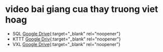 # video bai giang cua thay truong viet hoag
* SQL [Google Drive](https://drive.google.com/file/d/1kxWty9WlJ_hLPW-rN9BQ3y_reG5ilclw/view){:target="_blank" rel="noopener"}
* KTTT [Google Driv](https://drive.google.com/drive/folders/1_RTKExg2SFJdMWCXnCYdvWNXIZ0qtr73){:target="_blank" rel="noopener"}
* VXL [Google Drive](https://drive.google.com/drive/folders/1iBdXtEQ1uCo59FbOCqtHrUvYWVRl_aJn?fbclid=IwAR2XWfH0qjjmIBKZuaDJAfGECh5KfYX9LaWDKn0xMI0EQI5AnRrs5wY6IOY){:target="_blank" rel="noopener"}
